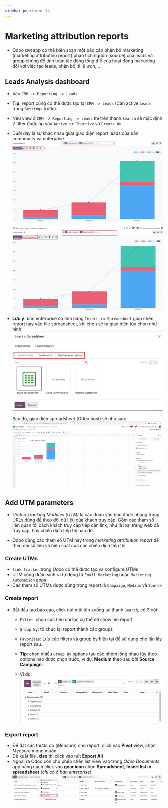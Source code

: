 ```yaml
---
sidebar_position: 14
---
```


# Marketing attribution reports

- Odoo `CRM` app có thể biên soạn một báo cáo phân bổ marketing (marketing attributino report),phân tích nguồn (source) của leads
  và group chúng để tính toán tác động tổng thể của hoạt động marketing đối với việc tạo leads, phân bổ, tỉ lệ _won_,...

## Leads Analysis dashboard

- Vào `CRM -> Reporting -> Leads`
- **Tip**: report cũng có thể được tạo tại `CRM -> Leads` (Cần active `Leads` trong `Settings` trước).

- Nếu view ở `CRM -> Reporting -> Leads` thì trên thanh `Search` sẽ mặc định 2 filter được áp vào `Active or Inactive` và `Create On`

- Dưới đây là sự khác nhau giữa giao diện report leads của bản community và enterprise
  ![report leads community](../img/crm_leads_reporting_com.png)

  ![report leads enterprise](../img/crm_leads_reporting_en.png)

- **Lưu ý**: bản enterprise có tính năng `Insert in Spreadsheet` giúp chèn report này vào file spreadsheet, khi chọn sẽ ra giao diện tùy chọn như hình
  ![insert spreadsheet](../img/crm_leads_reporting_insert_spreadsheet.png)

  Sau đó, giao diện spreadsheet (Odoo host) sẽ như sau:
  ![insert spreadsheet result](../img/crm_leads_reporting_insert_spreadsheet_result.png)

## Add UTM parameters

- _Urchin Tracking Modules (UTM)_ là các đoạn văn bản được nhúng trong URLs dùng để theo dõi dữ liệu của khách truy cập.
  Gồm các tham số liên quan tới cách khách truy cập tiếp cận link, như là loại trang web đã truy cập, hay chiến dịch tiếp thị nào đó.

- Odoo dùng các tham số UTM này trong _marketing attribution report_ để theo dõi số liệu và hiệu suất của các chiến dịch tiếp thị.

### Create UTMs

- `link tracker` trong Odoo có thể được tạo và configure UTMs
- UTM cũng được sinh ra tự động từ `Email Marketing` hoặc `Marketing Automation` apps
- Các tham số UTMs được dùng trong report là `Campaign`, `Medium` và `Source`

### Create report

- Bắt đầu tạo báo cáo, click nút mũi tên xuống tại thanh `Search`, có 3 cột:
  - `Filter`: chọn các tiêu chí lọc cụ thể để show lên report
  - `Group By`: tổ chức lại report thành các groups
  - `Favorites`: Lưu các filters và group by hiện tại để sử dụng cho lần lấy report sau.

  - **Tip**: chọn nhiều `Group By` options tạo các nhóm lồng nhau tùy theo options nào được chọn trước, ví dụ:
    **Medium** theo sau bởi **Source**, **Campaign**.

  - Ví dụ:
    ![filter report](../img/crm_leads_reporting_example.png)

### Export report

- Để đặt các thước đo (_Measure_) cho report, click vào **Pivot** view, chọn _Measure_ mong muốn
- Để xuất file **.xlsx** thì click vào nút **Export All**
- Ngoài ra Odoo còn cho phép chèn list view vào trong _Odoo Documents_ app bằng cách click vào **gear icon** chọn **Spreadsheet**, **Insert list in spreadsheet**
  (_chỉ có ở bản enterprise_)
  ![insert list to spreadsheet](../img/crm_leads_reporting_export_en.png)
